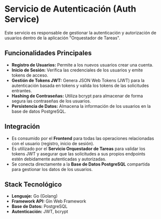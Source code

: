 # Servicio de Autenticación (Auth Service)

Este servicio es responsable de gestionar la autenticación y autorización de usuarios dentro de la aplicación "Orquestador de Tareas".

## Funcionalidades Principales

*   **Registro de Usuarios:** Permite a los nuevos usuarios crear una cuenta.
*   **Inicio de Sesión:** Verifica las credenciales de los usuarios y emite tokens de acceso.
*   **Gestión de Tokens JWT:** Genera JSON Web Tokens (JWT) para la autenticación basada en tokens y valida los tokens de las solicitudes entrantes.
*   **Hashing de Contraseñas:** Utiliza bcrypt para almacenar de forma segura las contraseñas de los usuarios.
*   **Persistencia de Datos:** Almacena la información de los usuarios en la base de datos PostgreSQL.

## Integración

*   Es consumido por el **Frontend** para todas las operaciones relacionadas con el usuario (registro, inicio de sesión).
*   Es utilizado por el **Servicio Orquestador de Tareas** para validar los tokens JWT y asegurar que las solicitudes a sus propios endpoints estén debidamente autenticadas y autorizadas.
*   Se conecta directamente a la **Base de Datos PostgreSQL** compartida para gestionar los datos de los usuarios.

## Stack Tecnológico

*   **Lenguaje:** Go (Golang)
*   **Framework API:** Gin Web Framework
*   **Base de Datos:** PostgreSQL
*   **Autenticación:** JWT, bcrypt
